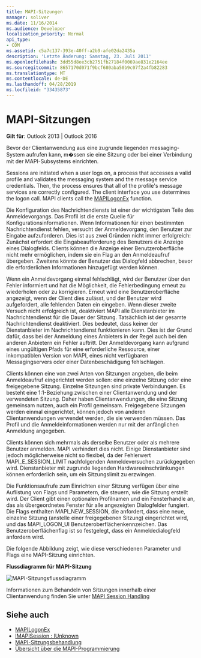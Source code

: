 ```yaml
---
title: MAPI-Sitzungen
manager: soliver
ms.date: 11/16/2014
ms.audience: Developer
localization_priority: Normal
api_type:
- COM
ms.assetid: c5a7c137-393e-40ff-a2b9-afe02da2435a
description: 'Letzte Änderung: Samstag, 23. Juli 2011'
ms.openlocfilehash: 3dd55d8ee3cb2751fb27184f0069ae831e2164ee
ms.sourcegitcommit: 8657170d071f9bcf680aba50b9c07f2a4fb82283
ms.translationtype: MT
ms.contentlocale: de-DE
ms.lasthandoff: 04/28/2019
ms.locfileid: "33435873"
---
```

# <a name="mapi-sessions"></a>MAPI-Sitzungen

**Gilt für**: Outlook 2013 | Outlook 2016 
  
Bevor der Clientanwendung aus eine zugrunde liegenden messaging-System aufrufen kann, m�ssen sie eine Sitzung oder bei einer Verbindung mit der MAPI-Subsystems einrichten.
  
Sessions are initiated when a user logs on, a process that accesses a valid profile and validates the messaging system and the message service credentials. Then, the process ensures that all of the profile's message services are correctly configured. The client interface you use determines the logon call. MAPI clients call the [MAPILogonEx](mapilogonex.md) function. 
  
Die Konfiguration des Nachrichtendiensts ist einer der wichtigsten Teile des Anmeldevorgangs. Das Profil ist die erste Quelle für Konfigurationsinformationen. Wenn Informationen für einen bestimmten Nachrichtendienst fehlen, versucht der Anmeldevorgang, den Benutzer zur Eingabe aufzuforderen. Dies ist aus zwei Gründen nicht immer erfolgreich: Zunächst erfordert die Eingabeaufforderung des Benutzers die Anzeige eines Dialogfelds. Clients können die Anzeige einer Benutzeroberfläche nicht mehr ermöglichen, indem sie ein Flag an den Anmeldeaufruf übergeben. Zweitens könnte der Benutzer das Dialogfeld abbrechen, bevor die erforderlichen Informationen hinzugefügt werden können.
  
Wenn ein Anmeldevorgang einmal fehlschlägt, wird der Benutzer über den Fehler informiert und hat die Möglichkeit, die Fehlerbedingung erneut zu wiederholen oder zu korrigieren. Erneut wird eine Benutzeroberfläche angezeigt, wenn der Client dies zulässt, und der Benutzer wird aufgefordert, alle fehlenden Daten ein eingeben. Wenn dieser zweite Versuch nicht erfolgreich ist, deaktiviert MAPI alle Dienstanbieter im Nachrichtendienst für die Dauer der Sitzung. Tatsächlich ist der gesamte Nachrichtendienst deaktiviert. Dies bedeutet, dass keiner der Dienstanbieter im Nachrichtendienst funktionieren kann. Dies ist der Grund dafür, dass bei der Anmeldung eines Anbieters in der Regel auch bei den anderen Anbietern ein Fehler auftritt. Der Anmeldevorgang kann aufgrund eines ungültigen Pfads für eine erforderliche Ressource, einer inkompatiblen Version von MAPI, eines nicht verfügbaren Messagingservers oder einer Datenbeschädigung fehlschlagen. 
  
Clients können eine von zwei Arten von Sitzungen angeben, die beim Anmeldeaufruf eingerichtet werden sollen: eine einzelne Sitzung oder eine freigegebene Sitzung. Einzelne Sitzungen sind private Verbindungen. Es besteht eine 1:1-Beziehung zwischen einer Clientanwendung und der verwendeten Sitzung. Daher haben Clientanwendungen, die eine Sitzung gemeinsam nutzen, auch ein Profil gemeinsam. Freigegebene Sitzungen werden einmal eingerichtet, können jedoch von anderen Clientanwendungen verwendet werden, die sie verwenden müssen. Das Profil und die Anmeldeinformationen werden nur mit der anfänglichen Anmeldung angegeben. 
  
Clients können sich mehrmals als derselbe Benutzer oder als mehrere Benutzer anmelden. MAPI verhindert dies nicht. Einige Dienstanbieter sind jedoch möglicherweise nicht so flexibel, da der Fehlerwert MAPI_E_SESSION_LIMIT nachfolgenden Anmeldeversuchen zurückgegeben wird. Dienstanbieter mit zugrunde liegenden Hardwareeinschränkungen können erforderlich sein, um ein Sitzungslimit zu erzwingen.
  
Die Funktionsaufrufe zum Einrichten einer Sitzung verfügen über eine Auflistung von Flags und Parametern, die steuern, wie die Sitzung erstellt wird. Der Client gibt einen optionalen Profilnamen und ein Fensterhandle an, das als übergeordnetes Fenster für alle angezeigten Dialogfelder fungiert. Die Flags enthalten MAPI_NEW_SESSION, die anfordert, dass eine neue, einzelne Sitzung (anstelle einer freigegebenen Sitzung) eingerichtet wird, und das MAPI_LOGON_UI Benutzeroberflächenkennzeichen. Das Benutzeroberflächenflag ist so festgelegt, dass ein Anmeldedialogfeld anfordern wird.
  
Die folgende Abbildung zeigt, wie diese verschiedenen Parameter und Flags eine MAPI-Sitzung einrichten.
  
**Flussdiagramm für MAPI-Sitzung**
  
![MAPI-Sitzungsflussdiagramm](media/amapi_47.gif "MAPI-Sitzungsflussdiagramm")
  
Informationen zum Behandeln von Sitzungen innerhalb einer Clientanwendung finden Sie unter [MAPI Session Handling](mapi-session-handling.md)
  
## <a name="see-also"></a>Siehe auch

- [MAPILogonEx](mapilogonex.md)  
- [IMAPISession : IUnknown](imapisessioniunknown.md)
- [MAPI-Sitzungsbehandlung](mapi-session-handling.md)  
- [Übersicht über die MAPI-Programmierung](mapi-programming-overview.md)

